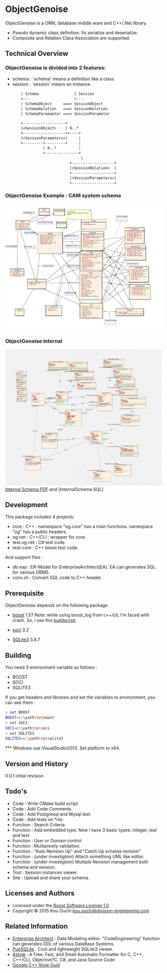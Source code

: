 # ObjectGenoise

ObjectGenoise is a ORM, database middle ware and C++/.Net library.
  - Pseudo dynamic class definition. Its serialize and deserialize.
  - Composite and Relation Class Association are supported. 

## Technical Overview

### ObjectGenoise is divided into 2 features:
- schema : `schema' means a definition like a class. 
- session : `session' means an instance.
 
```features
       | Schema                | Session
       +---                    +---
       | SchemaObject     ===> SessionObject
       | SchemaRelation   ===> SessionRelation
       | SchemaParamaeter ===> SessionParameter
```

 
```notation_of_session
       +-------------------+
       |<SessionObject>    | 0..*
       +-------------------+<----+
       |<SessionParameters>|     |
       +---------+---------+     |
                 | 0..*          |
                 +---------------+
                                  \
                             +-------------------+
                             |<SessionRelation>  |
                             +-------------------+
                             |<SessionParameters>|
                             +-------------------+
```

### ObjectGenoise Example : CAM system schema
![internal schema pdf](https://github.com/KouOuchi/ObjectGenoise/blob/master/sql/example.png)

### ObjectGenoise internal
![internal schema pdf](https://github.com/KouOuchi/ObjectGenoise/blob/master/sql/OG-Schema.png)
[Internal Schema PDF] and [InternalSchema SQL]


## Development
This package includes 4 projects:
- core : C++ : namespace "og.core" has a main functions. namespace "og" has a public headers.
- og.net : C++/CLI : wrapper for core.
- test.og.net : C# test code.
- test-core : C++ boost test code.

And support files :
- db.eap : ER-Model for EnterpriseArchitect(EA). EA can generates SQL for various DBMS.
- conv.sh : Convert SQL code to C++ header.

## Prerequisite
ObjectGenoise depends on the following package
* [boost] 1.57
	Note: while using boost_log from c++/cli, I'm faced with crash.
	So, i use this [buildscript]. 

* [soci] 3.2 
* [SQLite3] 3.8.7

## Building
You need 3 environment variable as follows : 
- BOOST
- SOCI
- SQLITE3

If you get headers and libraries and set the variables to environment, you can see them :
```sh
> set BOOST
BOOST=c:\path\to\boost
> set SOCI
SOCI=c:\path\to\soci
> set SQLITE3
SQLITE3=c:\path\to\sqlite3
```


*** Windows
use VisualStudio2013. Set platform to x64.

## Version and History
0.0.1 initial revision 
## Todo's
 - Code : Write CMake build script.
 - Code : Add Code Comments.
 - Code : Add Postgresql and Mysql test.
 - Code : Add tests on *nix.
 - Function : Search Criteria
 - Function : Add embedded type. Now i have 3 basic types: integer, real and text.
 - Function : User or Domain control
 - Function : Multiprexity validation.
 - Function : "Auto Revision Up" and "Catch Up schema revision"
 - Function : (under investigtoin) Attach something UML like editor.
 - Function : (under investigtoin) Multiple Revision management both schema and session. 
 - Tool : Session instances viewer.
 - Site : Upload and share your schema. 

## Licenses and Authors
  * Licensed under the [Boost Software License 1.0]
  * Copyright &copy; 2015 Kou Ouchi <kou.ouchi@division-engineering.com>
  
## Related Information
- [Enterprise Architect] : Data Modeling editor. "CodeEngineering" function can generates DDL of various DataBase Systems. 
- [PupSQLite] : Cool and lightweight SQLite3 viewer.
- [Astyle] : A Free, Fast, and Small Automatic Formatter
for C, C++, C++/CLI, Objective?C, C#, and Java Source Code
- [Google C++ Style Guid]

[soci]:http://soci.sourceforge.net/
[boost]:http://www.boost.org/
[Enterprise Architect]:http://www.sparxsystems.com/products/ea/index.html
[PupSQLite]:https://www.eonet.ne.jp/~pup/software.html
[Boost Software License 1.0]:http://www.boost.org/LICENSE_1_0.txt
[SQLite3]:http://soci.sourceforge.net/
[Astyle]:http://astyle.sourceforge.net/
[Google C++ Style Guid]:http://google-styleguide.googlecode.com/svn/trunk/cppguide.html
[Internal Schema PDF]:https://github.com/KouOuchi/ObjectGenoise/blob/master/sql/OG-Schema.pdf
[Internal Schema SQL]:https://github.com/KouOuchi/ObjectGenoise/blob/master/sql/OG-Schema.sql
[buildscript]:https://github.com/KouOuchi/ObjectGenoise/blob/master/etc/boost_build.bat
[Lua]:http://www.lua.org/

